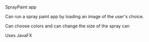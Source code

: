 SprayPaint app

Can run a spray paint app by loading an image of the user's choice.

Can choose colors and can change the size of the spray can

Uses JavaFX
